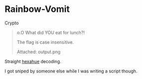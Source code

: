 # Rainbow-Vomit
Crypto

> o.O What did YOU eat for lunch?!
> 
> The flag is case insensitive.
> 
> Attached: output.png

Straight [hexahue](https://www.geocachingtoolbox.com/index.php?lang=en&page=hexahue) decoding.

I got sniped by someone else while I was writing a script though.
